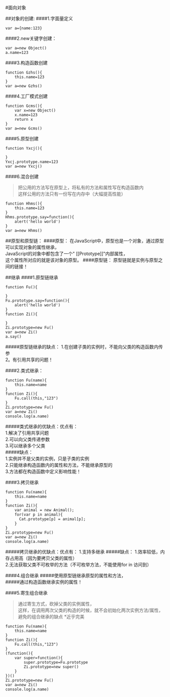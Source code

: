 #面向对象

##对象的创建:
####1.字面量定义
```
var a={name:123}
```
####2.new关键字创建：
```
var a=new Object()
a.name=123
```
####3.构造函数创建
```
function Gzhs(){
	this.name=123
}
var a=new Gzhs()
```
####4.工厂模式创建
```
function Gcms(){
	var x=new Object()
	x.name=123
	return x
}
var a=new Gcms()
```
####5.原型创建
```
function Yxcj(){

}
Yxcj.prototype.name=123
var a=new Yxcj()
```
####6.混合创建
>把公用的方法写在原型上，将私有的方法和属性写在构造函数内     
这样公用的方法只有一份写在内存中（大幅提高性能）
```
function Hhms(){
	this.name=123
}
Hhms.prototype.say=function(){
	alert('hello world')
}
var a=new Hhms()
```

##原型和原型链：
####原型：
在JavaScript中，原型也是一个对象，通过原型可以实现对象的属性继承，       
JavaScript的对象中都包含了一个" [[Prototype]]"内部属性，       
这个属性所对应的就是该对象的原型。
####原型链：
原型链就是实例与原型之间的链接！

##继承
####1.原型链继承
```
function Fu(){
	
}
Fu.prototype.say=function(){
	alert('hello world')
}
function Zi(){

}
Zi.prototype=new Fu()
var a=new Zi()
a.say()
```
#####原型链继承的缺点：
1.在创建子类的实例时，不能向父类的构造函数内传参        
2。有引用共享的问题！


####2.类式继承：
```
function Fu(name){
	this.name=name
}
function Zi(){
	Fu.call(this,"123")
}
Zi.prototype=new Fu()
var a=new Zi()
console.log(a.name)
```
#####类式继承的优缺点：优点有：   
1.解决了引用共享问题     
2.可以向父类传递参数   
3.可以继承多个父类    
#####缺点：   
1.实例并不是父类的实例，只是子类的实例       
2.只能继承构造函数内的属性和方法，不能继承原型的   
3.方法都在构造函数中定义影响性能！   

####3.拷贝继承
```
function Fu(name){
	this.name=name
}
function Zi(){
	var animal = new Animal();
	for(var p in animal){
	  Cat.prototype[p] = animal[p];
	}
}
Zi.prototype=new Fu()
var a=new Zi()
console.log(a.name)
```
#####拷贝继承的优缺点：优点有：
1.支持多继承
#####缺点：
1.效率较低，内存占用高（因为要拷贝父类的属性）   
2.无法获取父类不可枚举的方法（不可枚举方法，不能使用for in 访问到）  

####4.组合继承
#####使用原型链继承原型的属性和方法，     
#####通过构造函数继承实例的属性！

####5.寄生组合继承
>通过寄生方式，砍掉父类的实例属性，      
这样，在调用两次父类的构造的时候，就不会初始化两次实例方法/属性，      
避免的组合继承的缺点        *近乎完美
```
function Fu(name){
	this.name=name
}
function Zi(){
	Fu.call(this,"123")
}
(function(){
	var super=function(){
		super.prototype=Fu.prototype
		Zi.prototype=new super()
	}
})()
Zi.prototype=new Fu()
var a=new Zi()
console.log(a.name)
```

